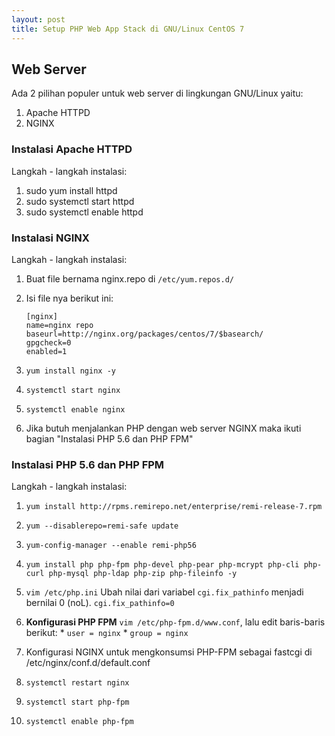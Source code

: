 ```yaml
---
layout: post
title: Setup PHP Web App Stack di GNU/Linux CentOS 7
---
```


## Web Server

Ada 2 pilihan populer untuk web server di lingkungan GNU/Linux yaitu: 

1. Apache HTTPD 
2. NGINX

### Instalasi Apache HTTPD

Langkah - langkah instalasi:

1. sudo yum install httpd
2. sudo systemctl start httpd
3. sudo systemctl enable httpd

<!--more-->

### Instalasi NGINX

Langkah - langkah instalasi:

1. Buat file bernama nginx.repo di `/etc/yum.repos.d/`

2. Isi file nya berikut ini:
    ```text
    [nginx]
    name=nginx repo
    baseurl=http://nginx.org/packages/centos/7/$basearch/
    gpgcheck=0
    enabled=1
    ```

3. `yum install nginx -y`

4. `systemctl start nginx`

5. `systemctl enable nginx`

6. Jika butuh menjalankan PHP dengan web server NGINX maka ikuti bagian "Instalasi PHP 5.6 dan PHP FPM"

### Instalasi PHP 5.6 dan PHP FPM

Langkah - langkah instalasi: 

1. `yum install http://rpms.remirepo.net/enterprise/remi-release-7.rpm`

2. `yum --disablerepo=remi-safe update`

3. `yum-config-manager --enable remi-php56`

4. `yum install php php-fpm php-devel php-pear php-mcrypt php-cli php-curl php-mysql php-ldap php-zip php-fileinfo -y`

5. `vim /etc/php.ini`
    Ubah nilai dari variabel `cgi.fix_pathinfo` menjadi bernilai 0 (noL). `cgi.fix_pathinfo=0`

6. **Konfigurasi PHP FPM**
    `vim /etc/php-fpm.d/www.conf`, lalu edit baris-baris berikut:
        * `user = nginx`
        * `group = nginx`

7. Konfigurasi NGINX untuk mengkonsumsi PHP-FPM sebagai fastcgi di /etc/nginx/conf.d/default.conf

8. `systemctl restart nginx`

9. `systemctl start php-fpm`

10. `systemctl enable php-fpm`
